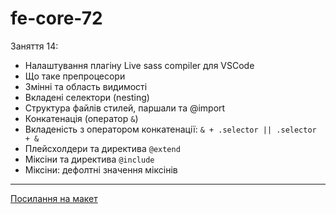 # fe-core-72

Заняття 14:

- Налаштування плагіну Live sass compiler для VSCode
- Що таке препроцесори
- Змінні та область видимості
- Вкладені селектори (nesting)
- Структура файлів стилей, паршали та @import
- Конкатенація (оператор `&`)
- Вкладеність з оператором конкатенації: `& + .selector || .selector + &`
- Плейсхолдери та директива `@extend`
- Міксіни та директива `@include`
- Міксіни: дефолтні значення міксінів

---

[Посилання на макет](https://www.figma.com/file/z6Rb84e4NKxe66QNokOWA8/Barbershop-EN?node-id=1374%3A32)
